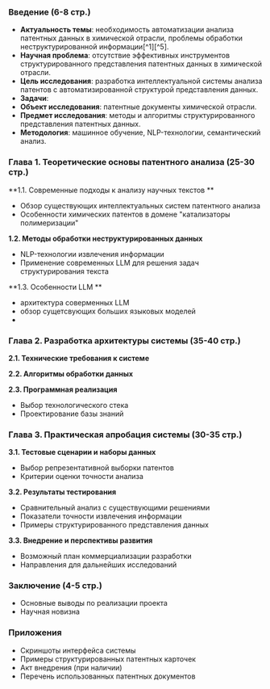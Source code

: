 ### Введение (6-8 стр.)

- **Актуальность темы**: необходимость автоматизации анализа патентных данных в химической отрасли, проблемы обработки неструктурированной информации[^1][^5].
- **Научная проблема**: отсутствие эффективных инструментов структурированного представления патентных данных в химической отрасли.
- **Цель исследования**: разработка интеллектуальной системы анализа патентов с автоматизированной структурой представления данных.
- **Задачи**:
- **Объект исследования**: патентные документы химической отрасли.
- **Предмет исследования**: методы и алгоритмы структурированного представления патентных данных.
- **Методология**: машинное обучение, NLP-технологии, семантический анализ.


### Глава 1. Теоретические основы патентного анализа (25-30 стр.)

**1.1. Современные подходы к анализу научных текстов **

- Обзор существующих интеллектуальных систем патентного анализа
- Особенности химических патентов в домене "катализаторы полимеризации"

**1.2. Методы обработки неструктурированных данных**

- NLP-технологии извлечения информации
- Применение современных LLM для решения задач структурирования текста

**1.3. Особенности LLM **
- архитектура соверменных LLM
- обзор сущетсвующих больших языковых моделей
-

### Глава 2. Разработка архитектуры системы (35-40 стр.)

**2.1. Технические требования к системе**

**2.2. Алгоритмы обработки данных**

**2.3. Программная реализация**

- Выбор технологического стека
- Проектирование базы знаний


### Глава 3. Практическая апробация системы (30-35 стр.)

**3.1. Тестовые сценарии и наборы данных**

- Выбор репрезентативной выборки патентов 
- Критерии оценки точности анализа

**3.2. Результаты тестирования**

- Сравнительный анализ с существующими решениями
- Показатели точности извлечения информации
- Примеры структурированного представления данных

**3.3. Внедрение и перспективы развития**

- Возможный план коммерциализации разработки
- Направления для дальнейших исследований


### Заключение (4-5 стр.)

- Основные выводы по реализации проекта
- Научная новизна


### Приложения

- Скриншоты интерфейса системы
- Примеры структурированных патентных карточек
- Акт внедрения (при наличии)
- Перечень использованных патентных документов

